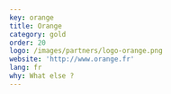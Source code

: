 ```yaml
---
key: orange
title: Orange
category: gold
order: 20
logo: /images/partners/logo-orange.png
website: 'http://www.orange.fr'
lang: fr
why: What else ?
---
```

